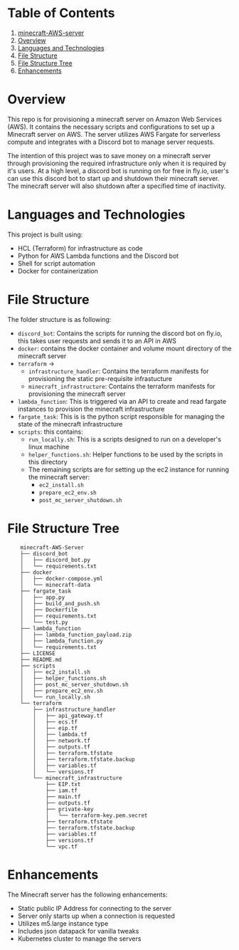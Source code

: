 # Table of Contents
1. [minecraft-AWS-server](#minecraft-aws-server)
2. [Overview](#overview)
3. [Languages and Technologies](#languages-and-technologies)
4. [File Structure](#file-structure)
5. [File Structure Tree](#file-structure-tree)
6. [Enhancements](#enhancements)

# Overview
This repo is for provisioning a minecraft server on Amazon Web Services (AWS). It contains the necessary scripts and configurations to set up a Minecraft server on AWS. The server utilizes AWS Fargate for serverless compute and integrates with a Discord bot to manage server requests.

The intention of this project was to save money on a minecraft server through provisioning the required infrastructure only when it is required by it's users. At a high level, a discord bot is running on for free in fly.io, user's can use this discord bot to start up and shutdown their minecraft server. The minecraft server will also shutdown after a specified time of inactivity.

# Languages and Technologies
This project is built using:
- HCL (Terraform) for infrastructure as code
- Python for AWS Lambda functions and the Discord bot
- Shell for script automation
- Docker for containerization

# File Structure
The folder structure is as following:
- `discord_bot`: Contains the scripts for running the discord bot on fly.io, this takes user requests and sends it to an API in AWS
- `docker`: contains the docker container and volume mount directory of the minecraft server
- `terraform` -> 
    - `infrastructure_handler`: Contains the terraform manifests for provisioning the static pre-requisite infrastucture
    - `minecraft_infrastructure`: Contains the terraform manifests for provisioning the minecraft server 
- `lambda_function`: This is triggered via an API to create and read fargate instances to provision the minecraft infrastructure
- `fargate_task`: This is is the python script responsible for managing the state of the minecraft infrastructure
- `scripts`: this contains:
    - `run_locally.sh`: This is a scripts designed to run on a developer's linux machine
    - `helper_functions.sh`: Helper functions to be used by the scripts in this directory
    - The remaining scripts are for setting up the ec2 instance for running the minecraft server:
        - `ec2_install.sh`
        - `prepare_ec2_env.sh`
        - `post_mc_server_shutdown.sh`

# File Structure Tree

```
    minecraft-AWS-Server
    ├── discord_bot
    │   ├── discord_bot.py
    │   └── requirements.txt
    ├── docker
    │   ├── docker-compose.yml
    │   └── minecraft-data
    ├── fargate_task
    │   ├── app.py
    │   ├── build_and_push.sh
    │   ├── Dockerfile
    │   ├── requirements.txt
    │   └── test.py
    ├── lambda_function
    │   ├── lambda_function_payload.zip
    │   ├── lambda_function.py
    │   └── requirements.txt
    ├── LICENSE
    ├── README.md
    ├── scripts
    │   ├── ec2_install.sh
    │   ├── helper_functions.sh
    │   ├── post_mc_server_shutdown.sh
    │   ├── prepare_ec2_env.sh
    │   └── run_locally.sh
    └── terraform
        ├── infrastructure_handler
        │   ├── api_gateway.tf
        │   ├── ecs.tf
        │   ├── eip.tf
        │   ├── lambda.tf
        │   ├── network.tf
        │   ├── outputs.tf
        │   ├── terraform.tfstate
        │   ├── terraform.tfstate.backup
        │   ├── variables.tf
        │   └── versions.tf
        └── minecraft_infrastructure
            ├── EIP.txt
            ├── iam.tf
            ├── main.tf
            ├── outputs.tf
            ├── private-key
            │   └── terraform-key.pem.secret
            ├── terraform.tfstate
            ├── terraform.tfstate.backup
            ├── variables.tf
            ├── versions.tf
            └── vpc.tf
```

# Enhancements
The Minecraft server has the following enhancements:
- Static public IP Address for connecting to the server
- Server only starts up when a connection is requested
- Utilizes m5.large instance type
- Includes json datapack for vanilla tweaks
- Kubernetes cluster to manage the servers